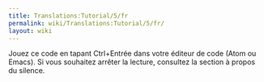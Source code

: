 ```yaml
---
title: Translations:Tutorial/5/fr
permalink: wiki/Translations:Tutorial/5/fr/
layout: wiki
---
```


Jouez ce code en tapant Ctrl+Entrée dans votre éditeur de code (Atom ou
Emacs). Si vous souhaitez arrêter la lecture, consultez la section à
propos du silence.
